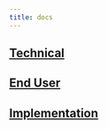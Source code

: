 ```yaml
---
title: docs
---
```


## [Technical](/docs/technical/technical-architecture)

## [End User](/docs/end_user/endUserDoc)

## [Implementation](/docs/implementation/implementation-deployment)
